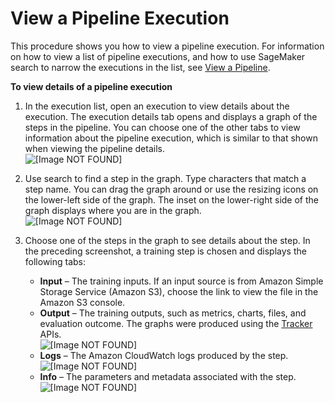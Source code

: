 # View a Pipeline Execution<a name="pipelines-studio-view-execution"></a>

This procedure shows you how to view a pipeline execution\. For information on how to view a list of pipeline executions, and how to use SageMaker search to narrow the executions in the list, see [View a Pipeline](pipelines-studio-list-pipelines.md)\.

**To view details of a pipeline execution**

1. In the execution list, open an execution to view details about the execution\. The execution details tab opens and displays a graph of the steps in the pipeline\. You can choose one of the other tabs to view information about the pipeline execution, which is similar to that shown when viewing the pipeline details\.  
![\[Image NOT FOUND\]](http://docs.aws.amazon.com/sagemaker/latest/dg/images/yosemite/execution-list.png)

1. Use search to find a step in the graph\. Type characters that match a step name\. You can drag the graph around or use the resizing icons on the lower\-left side of the graph\. The inset on the lower\-right side of the graph displays where you are in the graph\.  
![\[Image NOT FOUND\]](http://docs.aws.amazon.com/sagemaker/latest/dg/images/yosemite/execution-graph-w-input.png)

1. Choose one of the steps in the graph to see details about the step\. In the preceding screenshot, a training step is chosen and displays the following tabs:
   + **Input** – The training inputs\. If an input source is from Amazon Simple Storage Service \(Amazon S3\), choose the link to view the file in the Amazon S3 console\.
   + **Output** – The training outputs, such as metrics, charts, files, and evaluation outcome\. The graphs were produced using the [Tracker](https://sagemaker-experiments.readthedocs.io/en/latest/tracker.html#smexperiments.tracker.Tracker.log_precision_recall) APIs\.  
![\[Image NOT FOUND\]](http://docs.aws.amazon.com/sagemaker/latest/dg/images/yosemite/execution-graph-output.png)
   + **Logs** – The Amazon CloudWatch logs produced by the step\.  
![\[Image NOT FOUND\]](http://docs.aws.amazon.com/sagemaker/latest/dg/images/yosemite/execution-graph-logs.png)
   + **Info** – The parameters and metadata associated with the step\.  
![\[Image NOT FOUND\]](http://docs.aws.amazon.com/sagemaker/latest/dg/images/yosemite/execution-graph-info.png)